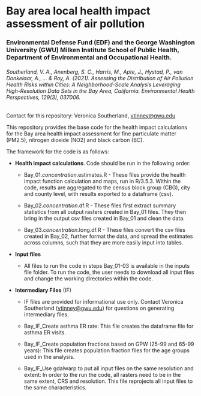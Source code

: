 
# Bay area local health impact assessment of air pollution
### Environmental Defense Fund (EDF) and the George Washington University (GWU) Milken Institute School of Public Health, Department of Environmental and Occupational Health.

###### Southerland, V. A., Anenberg, S. C., Harris, M., Apte, J., Hystad, P., van Donkelaar, A., ... & Roy, A. (2021). Assessing the Distribution of Air Pollution Health Risks within Cities: A Neighborhood-Scale Analysis Leveraging High-Resolution Data Sets in the Bay Area, California. Environmental Health Perspectives, 129(3), 037006.

Contact for this repository: Veronica Southerland, vtinney@gwu.edu

This repository provides the base code for the health impact calculations for the Bay area health impact assessment for fine particulate matter (PM2.5), nitrogen dioxide (NO2) and black carbon (BC). 

The framework for the code is as follows:

* **Health impact calculations**. Code should be run in the following order:

  * Bay_01.*concentration*.estimates.R - These files provide the health impact function calculation and maps, run in R/3.5.3. Within the code, results are aggregated to the census block group (CBG), city and county level, with results exported to a dataframe (csv).
  
  * Bay_02.*concentration*.df.R - These files first extract summary statistics from all output rasters created in Bay_01 files. They then bring in the output csv files created in Bay_01 and clean the data.
  
  * Bay_03.*concentration*.long.df.R - These files convert the csv files created in Bay_02, further format the data, and spread the estimates across columns, such that they are more easily input into tables.
  
 * **Input files**
   * All files to run the code in steps Bay_01-03 is available in the inputs file folder. To run the code, the user needs to download all input files and change the working directories within the code.
 
 * **Intermediary Files** (IF)
    * IF files are provided for informational use only. Contact Veronica Southerland (vtinney@gwu.edu) for questions on generating intermediary files.
 
    * Bay_IF_Create asthma ER rate: This file creates the dataframe file for asthma ER visits.
  
    * Bay_IF_Create population fractions based on GPW (25-99 and 65-99 years): This file creates population fraction files for the age groups used in the analysis.
  
    * Bay_IF_Use gdalwarp to put all input files on the same resolution and extent: In order to the run the code, all rasters need to be in the same extent, CRS and resolution. This file reprojects all input files to the same characteristics.
